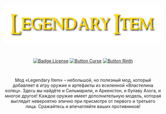 <div align = "center">

<br>

![Logo]

<br>

[![Badge License]][License]
[![Button Curse]][Curse]
[![Button Rinth]][Rinth]

<br>

</div>

<div align = "center">

Мод «Legendary Item» – небольшой, но полезный мод, который добавляет в игру оружие и артефакты из вселенной
«Властелина колец». Здесь вы найдёте и Сильмарили, и Аркенстон, и булаву Азога, и многое другое! Каждое оружие
имеет дополнительную модель, которая выглядит невероятно эпично при присмотре от первого и третьего лица. Сражайтесь
и впечатляйте ваших противников!

</div>

<!----------------------------------------------------------------------------->

[License]: LICENSE

[Curse]: https://www.curseforge.com/minecraft/mc-mods/legendary-item

[Rinth]: https://modrinth.com/mod/legendary-item

[Logo]: appForge/src/main/resources/logo.png

[Badge License]: https://img.shields.io/badge/License-GPL_3-0167a0.svg?style=for-the-badge&labelColor=blue

[Button Curse]: https://img.shields.io/badge/Download-f16436.svg?style=for-the-badge&logoColor=white&logo=CurseForge

[Button Rinth]: https://img.shields.io/badge/Download-f16436.svg?style=for-the-badge&color=green&logoColor=white&logo=Modrinth
